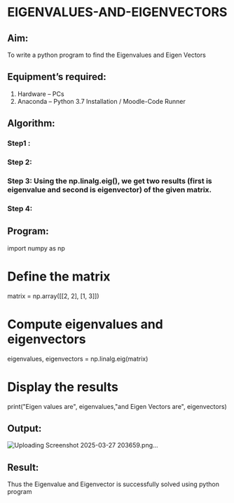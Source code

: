 # EIGENVALUES-AND-EIGENVECTORS
## Aim:
To write a python program to find the Eigenvalues and Eigen Vectors
## Equipment’s required:
1. 	Hardware – PCs
2. 	Anaconda – Python 3.7 Installation / Moodle-Code Runner
## Algorithm:
### Step1 : 
### Step 2: 
### Step 3: Using the np.linalg.eig(),  we get two results (first is eigenvalue and second is eigenvector) of the given matrix.
### Step 4: 

## Program:
import numpy as np

# Define the matrix
matrix = np.array([[2, 2], 
                   [1, 3]])

# Compute eigenvalues and eigenvectors
eigenvalues, eigenvectors = np.linalg.eig(matrix)

# Display the results
print("Eigen values are", eigenvalues,"and Eigen Vectors are", eigenvectors)


## Output:
![Uploading Screenshot 2025-03-27 203659.png…]()

## Result:
Thus the Eigenvalue and Eigenvector is successfully solved using python program
